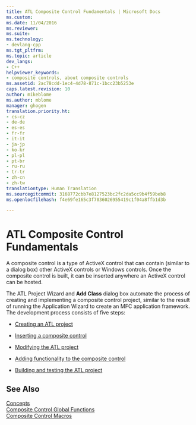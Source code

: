```yaml
---
title: ATL Composite Control Fundamentals | Microsoft Docs
ms.custom: 
ms.date: 11/04/2016
ms.reviewer: 
ms.suite: 
ms.technology:
- devlang-cpp
ms.tgt_pltfrm: 
ms.topic: article
dev_langs:
- C++
helpviewer_keywords:
- composite controls, about composite controls
ms.assetid: 2ac78cdd-1ec4-4d78-871c-1bcc23b5253e
caps.latest.revision: 10
author: mikeblome
ms.author: mblome
manager: ghogen
translation.priority.ht:
- cs-cz
- de-de
- es-es
- fr-fr
- it-it
- ja-jp
- ko-kr
- pl-pl
- pt-br
- ru-ru
- tr-tr
- zh-cn
- zh-tw
translationtype: Human Translation
ms.sourcegitcommit: 3168772cbb7e8127523bc2fc2da5cc9b4f59beb8
ms.openlocfilehash: f4e69fe165c3f7036026955419c1f04a8ffb1d3b

---
```

# ATL Composite Control Fundamentals
A composite control is a type of ActiveX control that can contain (similar to a dialog box) other ActiveX controls or Windows controls. Once the composite control is built, it can be inserted anywhere an ActiveX control can be hosted.  
  
 The ATL Project Wizard and **Add Class** dialog box automate the process of creating and implementing a composite control project, similar to the result of running the Application Wizard to create an MFC application framework. The development process consists of five steps:  
  
-   [Creating an ATL project](../atl/reference/creating-an-atl-project.md)  
  
-   [Inserting a composite control](../atl/inserting-a-composite-control.md)  
  
-   [Modifying the ATL project](../atl/modifying-the-atl-project.md)  
  
-   [Adding functionality to the composite control](../atl/adding-functionality-to-the-composite-control.md)  
  
-   [Building and testing the ATL project](../atl/building-and-testing-the-atl-project.md)  
  
## See Also  
 [Concepts](../atl/active-template-library-atl-concepts.md)   
 [Composite Control Global Functions](../atl/reference/composite-control-global-functions.md)   
 [Composite Control Macros](../atl/reference/composite-control-macros.md)




<!--HONumber=Jan17_HO1-->


